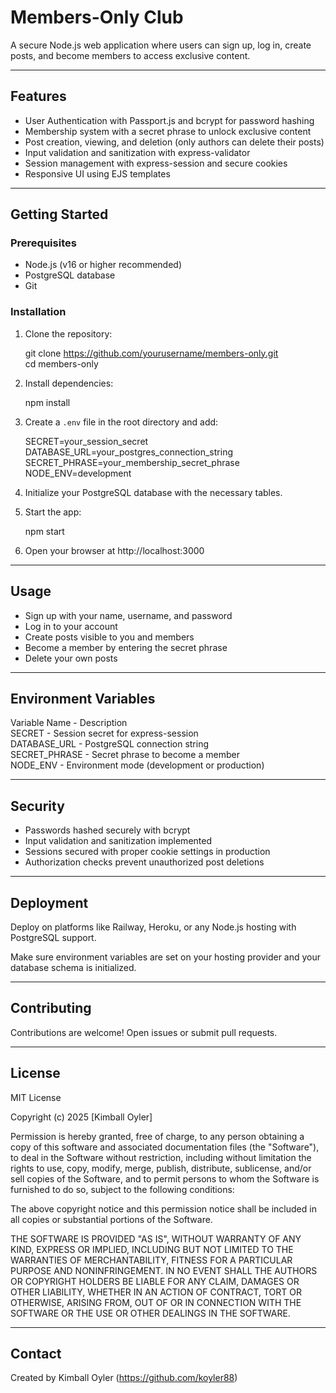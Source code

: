 # Members-Only Club

A secure Node.js web application where users can sign up, log in, create posts, and become members to access exclusive content.

---

## Features

- User Authentication with Passport.js and bcrypt for password hashing  
- Membership system with a secret phrase to unlock exclusive content  
- Post creation, viewing, and deletion (only authors can delete their posts)  
- Input validation and sanitization with express-validator  
- Session management with express-session and secure cookies  
- Responsive UI using EJS templates  

---

## Getting Started

### Prerequisites

- Node.js (v16 or higher recommended)  
- PostgreSQL database  
- Git  

### Installation

1. Clone the repository:

   git clone https://github.com/yourusername/members-only.git  
   cd members-only

2. Install dependencies:

   npm install

3. Create a `.env` file in the root directory and add:

   SECRET=your_session_secret  
   DATABASE_URL=your_postgres_connection_string  
   SECRET_PHRASE=your_membership_secret_phrase  
   NODE_ENV=development

4. Initialize your PostgreSQL database with the necessary tables.

5. Start the app:

   npm start

6. Open your browser at http://localhost:3000

---

## Usage

- Sign up with your name, username, and password  
- Log in to your account  
- Create posts visible to you and members  
- Become a member by entering the secret phrase  
- Delete your own posts  

---

## Environment Variables

Variable Name       - Description  
SECRET              - Session secret for express-session  
DATABASE_URL        - PostgreSQL connection string  
SECRET_PHRASE       - Secret phrase to become a member  
NODE_ENV            - Environment mode (development or production)  

---

## Security

- Passwords hashed securely with bcrypt  
- Input validation and sanitization implemented  
- Sessions secured with proper cookie settings in production  
- Authorization checks prevent unauthorized post deletions  

---

## Deployment

Deploy on platforms like Railway, Heroku, or any Node.js hosting with PostgreSQL support.

Make sure environment variables are set on your hosting provider and your database schema is initialized.

---

## Contributing

Contributions are welcome! Open issues or submit pull requests.

---

## License

MIT License

Copyright (c) 2025 [Kimball Oyler]

Permission is hereby granted, free of charge, to any person obtaining a copy
of this software and associated documentation files (the "Software"), to deal
in the Software without restriction, including without limitation the rights
to use, copy, modify, merge, publish, distribute, sublicense, and/or sell
copies of the Software, and to permit persons to whom the Software is
furnished to do so, subject to the following conditions:

The above copyright notice and this permission notice shall be included in all
copies or substantial portions of the Software.

THE SOFTWARE IS PROVIDED "AS IS", WITHOUT WARRANTY OF ANY KIND, EXPRESS OR
IMPLIED, INCLUDING BUT NOT LIMITED TO THE WARRANTIES OF MERCHANTABILITY,
FITNESS FOR A PARTICULAR PURPOSE AND NONINFRINGEMENT. IN NO EVENT SHALL THE
AUTHORS OR COPYRIGHT HOLDERS BE LIABLE FOR ANY CLAIM, DAMAGES OR OTHER
LIABILITY, WHETHER IN AN ACTION OF CONTRACT, TORT OR OTHERWISE, ARISING FROM,
OUT OF OR IN CONNECTION WITH THE SOFTWARE OR THE USE OR OTHER DEALINGS IN THE
SOFTWARE.


---

## Contact

Created by Kimball Oyler (https://github.com/koyler88)
